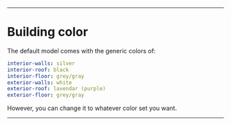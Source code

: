 
***

# Building color

The default model comes with the generic colors of:

```yaml
interior-walls: silver
interior-roof: black
interior-floor: grey/gray
exterior-walls: white
exterior-roof: lavendar (purple)
exterior-floor: grey/gray
```

However, you can change it to whatever color set you want.

***
